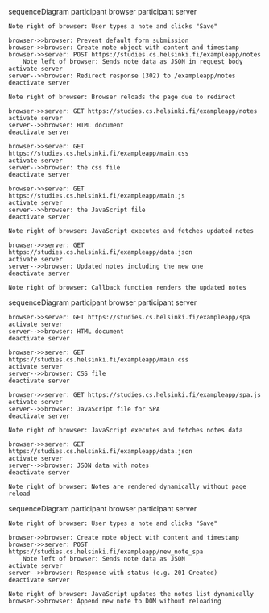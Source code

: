 sequenceDiagram
    participant browser
    participant server

    Note right of browser: User types a note and clicks "Save"

    browser->>browser: Prevent default form submission
    browser->>browser: Create note object with content and timestamp
    browser->>server: POST https://studies.cs.helsinki.fi/exampleapp/notes
        Note left of browser: Sends note data as JSON in request body
    activate server
    server-->>browser: Redirect response (302) to /exampleapp/notes
    deactivate server

    Note right of browser: Browser reloads the page due to redirect

    browser->>server: GET https://studies.cs.helsinki.fi/exampleapp/notes
    activate server
    server-->>browser: HTML document
    deactivate server

    browser->>server: GET https://studies.cs.helsinki.fi/exampleapp/main.css
    activate server
    server-->>browser: the css file
    deactivate server

    browser->>server: GET https://studies.cs.helsinki.fi/exampleapp/main.js
    activate server
    server-->>browser: the JavaScript file
    deactivate server

    Note right of browser: JavaScript executes and fetches updated notes

    browser->>server: GET https://studies.cs.helsinki.fi/exampleapp/data.json
    activate server
    server-->>browser: Updated notes including the new one
    deactivate server

    Note right of browser: Callback function renders the updated notes

sequenceDiagram
    participant browser
    participant server

    browser->>server: GET https://studies.cs.helsinki.fi/exampleapp/spa
    activate server
    server-->>browser: HTML document
    deactivate server

    browser->>server: GET https://studies.cs.helsinki.fi/exampleapp/main.css
    activate server
    server-->>browser: CSS file
    deactivate server

    browser->>server: GET https://studies.cs.helsinki.fi/exampleapp/spa.js
    activate server
    server-->>browser: JavaScript file for SPA
    deactivate server

    Note right of browser: JavaScript executes and fetches notes data

    browser->>server: GET https://studies.cs.helsinki.fi/exampleapp/data.json
    activate server
    server-->>browser: JSON data with notes
    deactivate server

    Note right of browser: Notes are rendered dynamically without page reload

sequenceDiagram
    participant browser
    participant server

    Note right of browser: User types a note and clicks "Save"

    browser->>browser: Create note object with content and timestamp
    browser->>server: POST https://studies.cs.helsinki.fi/exampleapp/new_note_spa
        Note left of browser: Sends note data as JSON
    activate server
    server-->>browser: Response with status (e.g. 201 Created)
    deactivate server

    Note right of browser: JavaScript updates the notes list dynamically
    browser->>browser: Append new note to DOM without reloading
